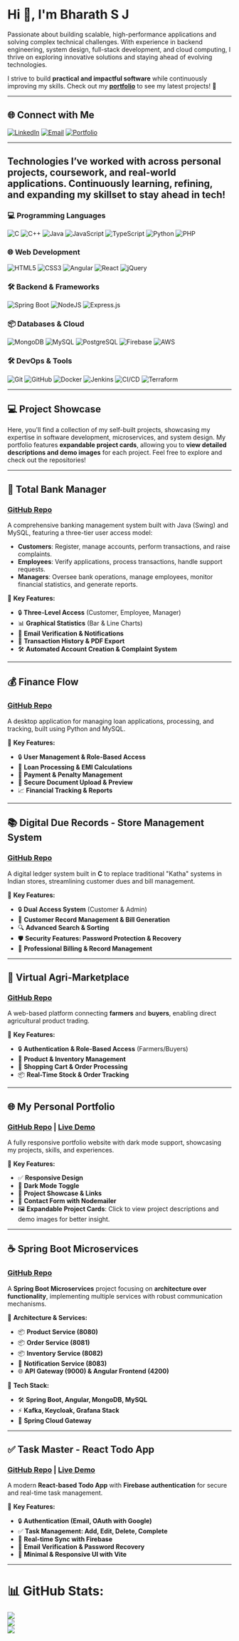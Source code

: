 # Hi 👋, I'm Bharath S J   

Passionate about building scalable, high-performance applications and solving complex technical challenges. With experience in backend engineering, system design, full-stack development, and cloud computing, I thrive on exploring innovative solutions and staying ahead of evolving technologies.   

I strive to build **practical and impactful software** while continuously improving my skills. Check out my **[portfolio](https://bharathsjweb.vercel.app/)** to see my latest projects! 🚀  

---

## 🌐 Connect with Me  
[![LinkedIn](https://img.shields.io/badge/LinkedIn-%230077B5.svg?logo=linkedin&logoColor=white)](https://linkedin.com/in/bharathsj) [![Email](https://img.shields.io/badge/Email-D14836?logo=gmail&logoColor=white)](mailto:contactwithbharath@gmail.com) [![Portfolio](https://img.shields.io/badge/Portfolio-%23000000.svg?logo=vercel&logoColor=white)](https://bharathsjweb.vercel.app/)  

---

## Technologies I’ve worked with across personal projects, coursework, and real-world applications. Continuously learning, refining, and expanding my skillset to stay ahead in tech!

### 💻 Programming Languages  
![C](https://img.shields.io/badge/c-%2300599C.svg?style=plastic&logo=c&logoColor=white)  ![C++](https://img.shields.io/badge/c++-%2300599C.svg?style=plastic&logo=c%2B%2B&logoColor=white)  ![Java](https://img.shields.io/badge/java-%23ED8B00.svg?style=plastic&logo=openjdk&logoColor=white)  ![JavaScript](https://img.shields.io/badge/javascript-%23323330.svg?style=plastic&logo=javascript&logoColor=%23F7DF1E)  ![TypeScript](https://img.shields.io/badge/typescript-%23007ACC.svg?style=plastic&logo=typescript&logoColor=white)  ![Python](https://img.shields.io/badge/python-3670A0?style=plastic&logo=python&logoColor=ffdd54)  ![PHP](https://img.shields.io/badge/php-%23777BB4.svg?style=plastic&logo=php&logoColor=white)  

### 🌐 Web Development  
![HTML5](https://img.shields.io/badge/html5-%23E34F26.svg?style=plastic&logo=html5&logoColor=white)  ![CSS3](https://img.shields.io/badge/css3-%231572B6.svg?style=plastic&logo=css3&logoColor=white)  ![Angular](https://img.shields.io/badge/angular-%23DD0031.svg?style=plastic&logo=angular&logoColor=white)  ![React](https://img.shields.io/badge/react-%2320232a.svg?style=plastic&logo=react&logoColor=%2361DAFB)  ![jQuery](https://img.shields.io/badge/jquery-%230769AD.svg?style=plastic&logo=jquery&logoColor=white)  

### 🛠 Backend & Frameworks  
![Spring Boot](https://img.shields.io/badge/spring-%236DB33F.svg?style=plastic&logo=spring&logoColor=white)  ![NodeJS](https://img.shields.io/badge/node.js-6DA55F?style=plastic&logo=node.js&logoColor=white)  ![Express.js](https://img.shields.io/badge/express.js-%23404d59.svg?style=plastic&logo=express&logoColor=%2361DAFB)  


### 📦 Databases & Cloud  
![MongoDB](https://img.shields.io/badge/MongoDB-%234ea94b.svg?style=plastic&logo=mongodb&logoColor=white)  ![MySQL](https://img.shields.io/badge/mysql-4479A1.svg?style=plastic&logo=mysql&logoColor=white)  ![PostgreSQL](https://img.shields.io/badge/postgres-%23316192.svg?style=plastic&logo=postgresql&logoColor=white)  ![Firebase](https://img.shields.io/badge/firebase-%23039BE5.svg?style=plastic&logo=firebase)  ![AWS](https://img.shields.io/badge/AWS-%23FF9900.svg?style=plastic&logo=amazonaws&logoColor=white)  

### 🛠 DevOps & Tools  
![Git](https://img.shields.io/badge/git-%23F05033.svg?style=plastic&logo=git&logoColor=white)  ![GitHub](https://img.shields.io/badge/github-%23121011.svg?style=plastic&logo=github&logoColor=white)  ![Docker](https://img.shields.io/badge/docker-%230db7ed.svg?style=plastic&logo=docker&logoColor=white)  ![Jenkins](https://img.shields.io/badge/jenkins-%232C5263.svg?style=plastic&logo=jenkins&logoColor=white)  ![CI/CD](https://img.shields.io/badge/CI%2FCD-%23008CBA.svg?style=plastic&logo=githubactions&logoColor=white)  ![Terraform](https://img.shields.io/badge/Terraform-%23624BFF.svg?style=plastic&logo=terraform&logoColor=white)  

---

## 💻 Project Showcase

Here, you'll find a collection of my self-built projects, showcasing my expertise in software development, microservices, and system design. My portfolio features **expandable project cards**, allowing you to **view detailed descriptions and demo images** for each project. Feel free to explore and check out the repositories!

---

## 🏦 Total Bank Manager
### [GitHub Repo](https://github.com/Bharath-S-J/Total-Bank-Manager)

A comprehensive banking management system built with Java (Swing) and MySQL, featuring a three-tier user access model:
- **Customers**: Register, manage accounts, perform transactions, and raise complaints.
- **Employees**: Verify applications, process transactions, handle support requests.
- **Managers**: Oversee bank operations, manage employees, monitor financial statistics, and generate reports.

🔹 **Key Features:**
- 🔒 **Three-Level Access** (Customer, Employee, Manager)
- 📊 **Graphical Statistics** (Bar & Line Charts)
- 📧 **Email Verification & Notifications**
- 📝 **Transaction History & PDF Export**
- 🛠 **Automated Account Creation & Complaint System**

---

## 💰 Finance Flow
### [GitHub Repo](https://github.com/Bharath-S-J/Finance-Flow)

A desktop application for managing loan applications, processing, and tracking, built using Python and MySQL.

🔹 **Key Features:**
- 🔒 **User Management & Role-Based Access**
- 🏦 **Loan Processing & EMI Calculations**
- 📝 **Payment & Penalty Management**
- 🎨 **Secure Document Upload & Preview**
- 📈 **Financial Tracking & Reports**

---

## 📚 Digital Due Records - Store Management System
### [GitHub Repo](https://github.com/Bharath-S-J/Digital-Due-Records)

A digital ledger system built in **C** to replace traditional "Katha" systems in Indian stores, streamlining customer dues and bill management.

🔹 **Key Features:**
- 🔒 **Dual Access System** (Customer & Admin)
- 📝 **Customer Record Management & Bill Generation**
- 🔍 **Advanced Search & Sorting**
- 🛡️ **Security Features: Password Protection & Recovery**
- 📝 **Professional Billing & Record Management**

---

## 🛒 Virtual Agri-Marketplace
### [GitHub Repo](https://github.com/Bharath-S-J/Virtual-Agri-Marketplace)

A web-based platform connecting **farmers** and **buyers**, enabling direct agricultural product trading.

🔹 **Key Features:**
- 🔒 **Authentication & Role-Based Access** (Farmers/Buyers)
- 🌾 **Product & Inventory Management**
- 🛒 **Shopping Cart & Order Processing**
- 📦 **Real-Time Stock & Order Tracking**

---

## 🌐 My Personal Portfolio
### [GitHub Repo](https://github.com/Bharath-S-J/Portfolio) | [Live Demo](https://bharathsjweb.vercel.app/)

A fully responsive portfolio website with dark mode support, showcasing my projects, skills, and experiences.

🔹 **Key Features:**
- ✅ **Responsive Design**
- 🌙 **Dark Mode Toggle**
- 🔗 **Project Showcase & Links**
- 📧 **Contact Form with Nodemailer**
- 🖼️ **Expandable Project Cards**: Click to view project descriptions and demo images for better insight.

---

## ☕ Spring Boot Microservices
### [GitHub Repo](https://github.com/Bharath-S-J/SpringBootMicroservices)

A **Spring Boot Microservices** project focusing on **architecture over functionality**, implementing multiple services with robust communication mechanisms.

🔹 **Architecture & Services:**
- 📦 **Product Service (8080)**
- 📦 **Order Service (8081)**
- 📦 **Inventory Service (8082)**
- 📢 **Notification Service (8083)**
- 🌐 **API Gateway (9000) & Angular Frontend (4200)**

🔹 **Tech Stack:**
- 🛠 **Spring Boot, Angular, MongoDB, MySQL**
- ⚡ **Kafka, Keycloak, Grafana Stack**
- 🌆 **Spring Cloud Gateway**

---

## ✅ Task Master - React Todo App
### [GitHub Repo](https://github.com/Bharath-S-J/Task-Master) | [Live Demo](https://task-master-jade-beta.vercel.app/)

A modern **React-based Todo App** with **Firebase authentication** for secure and real-time task management.

🔹 **Key Features:**
- 🔒 **Authentication (Email, OAuth with Google)**
- ✅ **Task Management: Add, Edit, Delete, Complete**
- 🔄 **Real-time Sync with Firebase**
- 📩 **Email Verification & Password Recovery**
- 🎨 **Minimal & Responsive UI with Vite**

---

# 📊 GitHub Stats:
![](https://github-readme-stats.vercel.app/api?username=Bharath-S-J&shadow_green&hide_border=true&include_all_commits=false&count_private=false)<br/>
![](https://github-readme-streak-stats.herokuapp.com/?user=Bharath-S-J&themeshadow_green&hide_border=true)<br/>
![](https://github-readme-stats.vercel.app/api/top-langs/?username=Bharath-S-J&tshadow_green&hide_border=true&include_all_commits=false&count_private=false&layout=compact)
